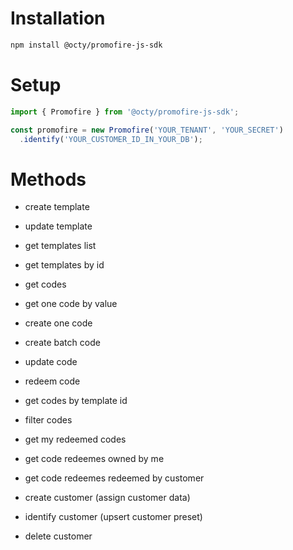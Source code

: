 # Installation
``` bash
npm install @octy/promofire-js-sdk
```
# Setup
``` js
import { Promofire } from '@octy/promofire-js-sdk';

const promofire = new Promofire('YOUR_TENANT', 'YOUR_SECRET')
  .identify('YOUR_CUSTOMER_ID_IN_YOUR_DB');
```
# Methods

- create template
- update template
- get templates list
- get templates by id

- get codes
- get one code by value
- create one code
- create batch code
- update code
- redeem code
- get codes by template id
- filter codes
- get my redeemed codes
- get code redeemes owned by me
- get code redeemes redeemed by customer

- create customer (assign customer data)
- identify customer (upsert customer preset)
- delete customer
